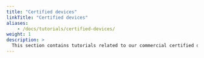 ```yaml
---
title: "Certified devices"
linkTitle: "Certified devices"
aliases:
    - /docs/tutorials/certified-devices/
weight: 1
description: >
  This section contains tutorials related to our commercial certified devices. 
---
```

